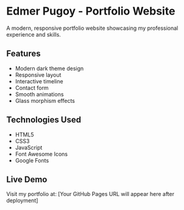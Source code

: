 # Edmer Pugoy - Portfolio Website

A modern, responsive portfolio website showcasing my professional experience and skills.

## Features
- Modern dark theme design
- Responsive layout
- Interactive timeline
- Contact form
- Smooth animations
- Glass morphism effects

## Technologies Used
- HTML5
- CSS3
- JavaScript
- Font Awesome Icons
- Google Fonts

## Live Demo
Visit my portfolio at: [Your GitHub Pages URL will appear here after deployment] 